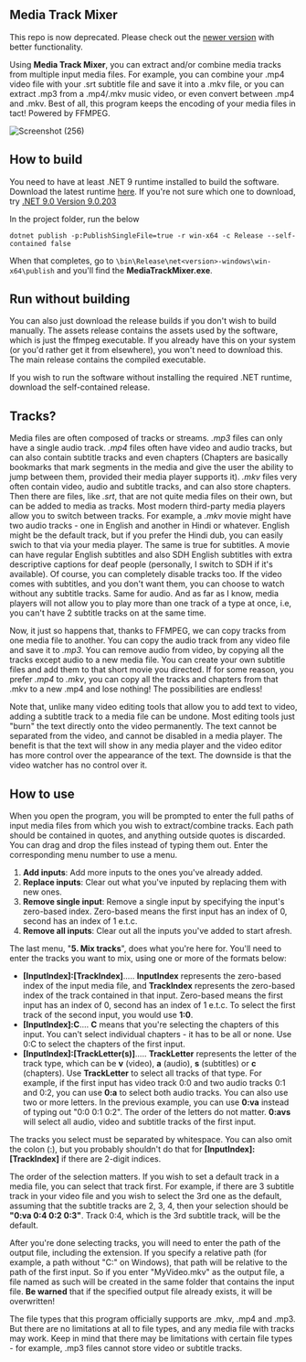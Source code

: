 ## Media Track Mixer
This repo is now deprecated. Please check out the [newer version](https://github.com/PeteJobi/MediaTrackMixer) with better functionality.

Using **Media Track Mixer**, you can extract and/or combine media tracks from multiple input media files. For example, you can combine your .mp4 video file with your .srt subtitle file and save it into a .mkv file, or you can extract .mp3 from a .mp4/.mkv music video, or even convert between .mp4 and .mkv. Best of all, this program keeps the encoding of your media files in tact! Powered by FFMPEG.

![Screenshot (256)](https://github.com/user-attachments/assets/e59ac2f0-039e-4b66-8964-93036d1039c7)


## How to build
You need to have at least .NET 9 runtime installed to build the software. Download the latest runtime [here](https://dotnet.microsoft.com/en-us/download). If you're not sure which one to download, try [.NET 9.0 Version 9.0.203](https://dotnet.microsoft.com/en-us/download/dotnet/thank-you/sdk-9.0.203-windows-x64-installer)

In the project folder, run the below
```
dotnet publish -p:PublishSingleFile=true -r win-x64 -c Release --self-contained false
```
When that completes, go to `\bin\Release\net<version>-windows\win-x64\publish` and you'll find the **MediaTrackMixer.exe**.

## Run without building
You can also just download the release builds if you don't wish to build manually. The assets release contains the assets used by the software, which is just the ffmpeg executable. If you already have this on your system (or you'd rather get it from elsewhere), you won't need to download this. The main release contains the compiled executable.

If you wish to run the software without installing the required .NET runtime, download the self-contained release.

## Tracks?
Media files are often composed of tracks or streams. _.mp3_ files can only have a single audio track. _.mp4_ files often have video and audio tracks, but can also contain subtitle tracks and even chapters (Chapters are basically bookmarks that mark segments in the media and give the user the ability to jump between them, provided their media player supports it). _.mkv_ files very often contain video, audio and subtitle tracks, and can also store chapters. Then there are files, like _.srt_, that are not quite media files on their own, but can be added to media as tracks. Most modern third-party media players allow you to switch between tracks. For example, a _.mkv_ movie might have two audio tracks - one in English and another in Hindi or whatever. English might be the default track, but if you prefer the Hindi dub, you can easily swich to that via your media player. The same is true for subtitles. A movie can have regular English subtitles and also SDH English subtitles with extra descriptive captions for deaf people (personally, I switch to SDH if it's available). Of course, you can completely disable tracks too. If the video comes with subtitles, and you don't want them, you can choose to watch without any subtitle tracks. Same for audio. And as far as I know, media players will not allow you to play more than one track of a type at once, i.e, you can't have 2 subtitle tracks on at the same time.

Now, it just so happens that, thanks to FFMPEG, we can copy tracks from one media file to another. You can copy the audio track from any video file and save it to _.mp3_. You can remove audio from video, by copying all the tracks except audio to a new media file. You can create your own subtitle files and add them to that short movie you directed. If for some reason, you prefer _.mp4_ to _.mkv_, you can copy all the tracks and chapters from that .mkv to a new .mp4 and lose nothing! The possibilities are endless! 

Note that, unlike many video editing tools that allow you to add text to video, adding a subtitle track to a media file can be undone. Most editing tools just "burn" the text directly onto the video permanently. The text cannot be separated from the video, and cannot be disabled in a media player. The benefit is that the text will show in any media player and the video editor has more control over the appearance of the text. The downside is that the video watcher has no control over it.

## How to use
When you open the program, you will be prompted to enter the full paths of input media files from which you wish to extract/combine tracks. Each path should be contained in quotes, and anything outside quotes is discarded. You can drag and drop the files instead of typing them out. Enter the corresponding menu number to use a menu.

1. **Add inputs**: Add more inputs to the ones you've already added.
2. **Replace inputs**: Clear out what you've inputed by replacing them with new ones.
3. **Remove single input**: Remove a single input by specifying the input's zero-based index. Zero-based means the first input has an index of 0, second has an index of 1 e.t.c.
4. **Remove all inputs**: Clear out all the inputs you've added to start afresh.

The last menu, "**5. Mix tracks**", does what you're here for. You'll need to enter the tracks you want to mix, using one or more of the formats below:
- **[InputIndex]:[TrackIndex]**..... **InputIndex** represents the zero-based index of the input media file, and **TrackIndex** represents the zero-based index of the track contained in that input. Zero-based means the first input has an index of 0, second has an index of 1 e.t.c. To select the first track of the second input, you would use **1:0**.
- **[InputIndex]:C**.... **C** means that you're selecting the chapters of this input. You can't select individual chapters - it has to be all or none. Use 0:C to select the chapters of the first input.
- **[InputIndex]:[TrackLetter(s)]**..... **TrackLetter** represents the letter of the track type, which can be **v** (video), **a** (audio), **s** (subtitles) or **c** (chapters). Use **TrackLetter** to select all tracks of that type. For example, if the first input has video track 0:0 and two audio tracks 0:1 and 0:2, you can use **0:a** to select both audio tracks. You can also use two or more letters. In the previous example, you can use **0:va** instead of typing out "0:0 0:1 0:2". The order of the letters do not matter. **0:avs** will select all audio, video and subtitle tracks of the first input.

The tracks you select must be separated by whitespace. You can also omit the colon (:), but you probably shouldn't do that for **[InputIndex]:[TrackIndex]** if there are 2-digit indices.

The order of the selection matters. If you wish to set a default track in a media file, you can select that track first. For example, if there are 3 subtitle track in your video file and you wish to select the 3rd one as the default, assuming that the subtitle tracks are 2, 3, 4, then your selection should be **"0:va 0:4 0:2 0:3"**. Track 0:4, which is the 3rd subtitle track, will be the default.

After you're done selecting tracks, you will need to enter the path of the output file, including the extension. If you specify a relative path (for example, a path without "C:" on Windows), that path will be relative to the path of the first input. So if you enter "MyVideo.mkv" as the output file, a file named as such will be created in the same folder that contains the input file. **Be warned** that if the specified output file already exists, it will be overwritten!

The file types that this program officially supports are .mkv, .mp4 and .mp3. But there are no limitations at all to file types, and any media file with tracks may work. Keep in mind that there may be limitations with certain file types - for example, .mp3 files cannot store video or subtitle tracks.
